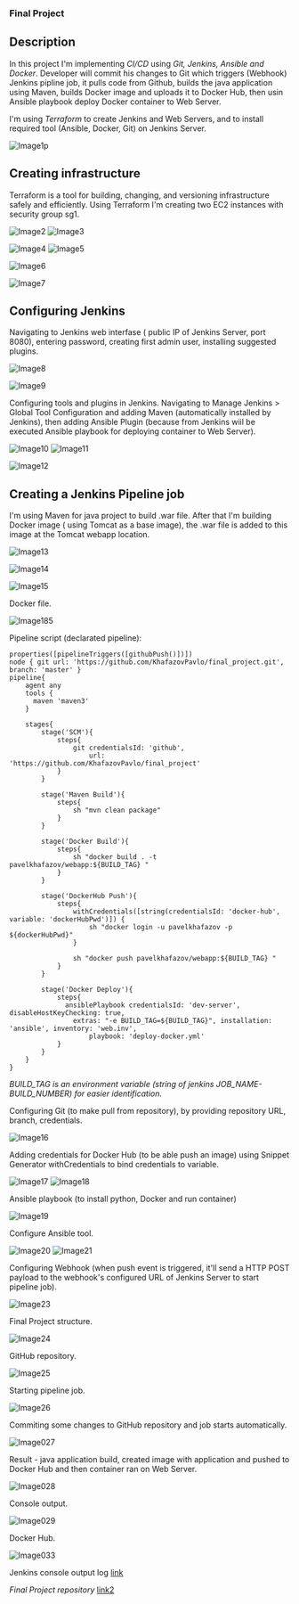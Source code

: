 ### Final Project

## Description

In this project I'm implementing *CI/CD* using *Git, Jenkins, Ansible and Docker*. Developer will commit his changes to Git which triggers (Webhook) Jenkins pipline job, it pulls code from Github, builds the java application using Maven, builds Docker image and uploads it to Docker Hub, then usin Ansible playbook deploy Docker container to Web Server.

I'm using *Terraform* to create Jenkins and Web Servers, and to install required tool (Ansible, Docker, Git) on Jenkins Server.

![Image1p](screenshots/1p.jpg "schema")

## Creating infrastructure

Terraform is a tool for building, changing, and versioning infrastructure safely and efficiently. Using Terraform I'm creating two EC2 instances with security group sg1.

![Image2](screenshots/039.png "2")
![Image3](screenshots/037.png "3")

![Image4](screenshots/042.png "4")
![Image5](screenshots/041.png "5")

![Image6](screenshots/002.png "6")

![Image7](screenshots/003a.jpg "7")

## Configuring Jenkins

Navigating to Jenkins web interfase ( public IP of Jenkins Server, port 8080), entering password, creating first admin user, installing suggested plugins.

![Image8](screenshots/004a.jpg "8")

![Image9](screenshots/009.png "9")

Configuring tools and plugins in Jenkins. Navigating to Manage Jenkins > Global Tool Configuration and adding Maven (automatically installed by Jenkins), then adding Ansible Plugin (because from Jenkins wiil be executed Ansible playbook for deploying container to Web Server). 

![Image10](screenshots/010.png "10")
![Image11](screenshots/012.png "11")

![Image12](screenshots/011.png "12")

## Creating a Jenkins Pipeline job

I'm using Maven for java project to build .war file. After that I'm building Docker image ( using Tomcat as a base image), the .war file is added to this image at the Tomcat webapp location. 

![Image13](screenshots/014.png "13")

![Image14](screenshots/028.png "14")

![Image15](screenshots/029.png "15")

Docker file.

![Image185](screenshots/185.png "dockerfile")

Pipeline script (declarated pipeline):

```
properties([pipelineTriggers([githubPush()])])
node { git url: 'https://github.com/KhafazovPavlo/final_project.git', branch: 'master' }
pipeline{
    agent any
    tools {
      maven 'maven3'
    }
   
    stages{
        stage('SCM'){
            steps{
                git credentialsId: 'github', 
                    url: 'https://github.com/KhafazovPavlo/final_project'
            }
        }
        
        stage('Maven Build'){
            steps{
                sh "mvn clean package"
            }
        }
        
        stage('Docker Build'){
            steps{
                sh "docker build . -t pavelkhafazov/webapp:${BUILD_TAG} "
            }
        }
        
        stage('DockerHub Push'){
            steps{
                withCredentials([string(credentialsId: 'docker-hub', variable: 'dockerHubPwd')]) {
                    sh "docker login -u pavelkhafazov -p ${dockerHubPwd}"
                }
                
                sh "docker push pavelkhafazov/webapp:${BUILD_TAG} "
            }
        }
        
        stage('Docker Deploy'){
            steps{
              ansiblePlaybook credentialsId: 'dev-server', disableHostKeyChecking: true, 
                extras: "-e BUILD_TAG=${BUILD_TAG}", installation: 'ansible', inventory: 'web.inv', 
                    playbook: 'deploy-docker.yml'
            }
        }
    }
}
```
_BUILD_TAG is an environment variable (string of jenkins JOB_NAME-BUILD_NUMBER) for easier identification._

Configuring Git (to make pull from repository), by providing repository URL, branch, credentials.

![Image16](screenshots/016.png "16")

Adding credentials for Docker Hub (to be able push an image) using Snippet Generator withCredentials to bind credentials to variable.

![Image17](screenshots/017.png "17")
![Image18](screenshots/018.png "18")

Ansible playbook (to install python, Docker and run container)

![Image19](screenshots/086.png "19")

Configure Ansible tool.

![Image20](screenshots/022.png "21")
![Image21](screenshots/021.png "22")

Configuring Webhook (when push event is triggered, it'll send a HTTP POST payload to the webhook's configured URL of Jenkins Server to start pipeline job).

![Image23](screenshots/023.png "23")

Final Project structure.

![Image24](screenshots/043.png "24")

GitHub repository.

![Image25](screenshots/013.png "25")

Starting pipeline job.

![Image26](screenshots/023.png "26")

Commiting some changes to GitHub repository and job starts automatically.

![Image027](screenshots/026.png "27")

Result - java application build, created image with application and pushed to Docker Hub and then container ran on Web Server.

![Image028](screenshots/024.png "28")

Console output.

![Image029](screenshots/030.png "29")

Docker Hub.

![Image033](screenshots/033.png "33")

Jenkins console output log [link](jenkins_log.txt)

*Final Project repository* [link2](https://github.com/KhafazovPavlo/final_project)



















